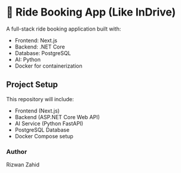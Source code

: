# 🚗 Ride Booking App (Like InDrive)
A full-stack ride booking application built with:
- Frontend: Next.js
- Backend: .NET Core
- Database: PostgreSQL
- AI: Python
- Docker for containerization

## Project Setup
This repository will include:
- Frontend (Next.js)
- Backend (ASP.NET Core Web API)
- AI Service (Python FastAPI)
- PostgreSQL Database
- Docker Compose setup

### Author
Rizwan Zahid
